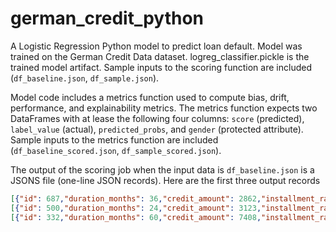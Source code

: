 # german_credit_python
 
A Logistic Regression Python model to predict loan default.
Model was trained on the German Credit Data dataset.
logreg_classifier.pickle is the trained model artifact.
Sample inputs to the scoring function are included (`df_baseline.json`, `df_sample.json`).

Model code includes a metrics function used to compute bias, drift, performance, and explainability metrics.
The metrics function expects two DataFrames with at lease the following four columns: `score` (predicted), `label_value` (actual), `predicted_probs`, and `gender` (protected attribute).
Sample inputs to the metrics function are included (`df_baseline_scored.json`, `df_sample_scored.json`).

The output of the scoring job when the input data is `df_baseline.json` is a JSONS file (one-line JSON records). Here are the first three output records
```json
[{"id": 687,"duration_months": 36,"credit_amount": 2862,"installment_rate": 4,"present_residence_since": 3,"age_years": 30,"number_existing_credits": 1,"checking_status": "A12","credit_history": "A33","purpose": "A40","savings_account": "A62","present_employment_since": "A75","debtors_guarantors": "A101","property": "A124","installment_plans": "A143","housing": "A153","job": "A173","number_people_liable": 1,"telephone": "A191","foreign_worker": "A201","gender": "male","label_value": 0,"score": 1,"predicted_probs": 0.78560664508261}]
[{"id": 500,"duration_months": 24,"credit_amount": 3123,"installment_rate": 4,"present_residence_since": 1,"age_years": 27,"number_existing_credits": 1,"checking_status": "A11","credit_history": "A32","purpose": "A40","savings_account": "A61","present_employment_since": "A72","debtors_guarantors": "A101","property": "A122","installment_plans": "A143","housing": "A152","job": "A173","number_people_liable": 1,"telephone": "A191","foreign_worker": "A201","gender": "female","label_value": 1,"score": 1,"predicted_probs": 0.8489434446913293}]
[{"id": 332,"duration_months": 60,"credit_amount": 7408,"installment_rate": 4,"present_residence_since": 2,"age_years": 24,"number_existing_credits": 1,"checking_status": "A12","credit_history": "A32","purpose": "A40","savings_account": "A62","present_employment_since": "A72","debtors_guarantors": "A101","property": "A122","installment_plans": "A143","housing": "A152","job": "A174","number_people_liable": 1,"telephone": "A191","foreign_worker": "A201","gender": "female","label_value": 1,"score": 1,"predicted_probs": 0.9402698129381786}]
```
